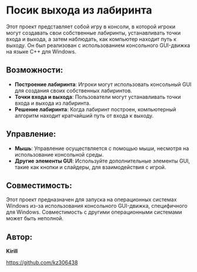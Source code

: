 # Посик выхода из лабиринта

Этот проект представляет собой игру в консоли, в которой игроки могут создавать свои собственные лабиринты, устанавливать точки входа и выхода, а затем наблюдать, как компьютер находит путь к выходу. Он был реализован с использованием консольного GUI-движка на языке C++ для Windows.

## Возможности:

- **Построение лабиринта**: Игроки могут использовать консольный GUI для создания своих собственных лабиринтов.
- **Точки входа и выхода**: Пользователи могут устанавливать точки входа и выхода из лабиринта.
- **Решение лабиринта**: Когда лабиринт построен, компьютерный алгоритм находит кратчайший путь от входа к выходу.

## Управление:

- **Мышь**: Управление осуществляется с помощью мыши, несмотря на использование консольной среды.
- **Другие элементы GUI**: Используйте дополнительные элементы GUI, такие как кнопки и слайдеры, для взаимодействия с игрой.

## Совместимость:

Этот проект предназначен для запуска на операционных системах Windows из-за использования консольного GUI-движка, специфичного для Windows. Совместимость с другими операционными системами может быть неполной.

## Автор:

**Kirill**

[](https://github.com/kz306438)https://github.com/kz306438
